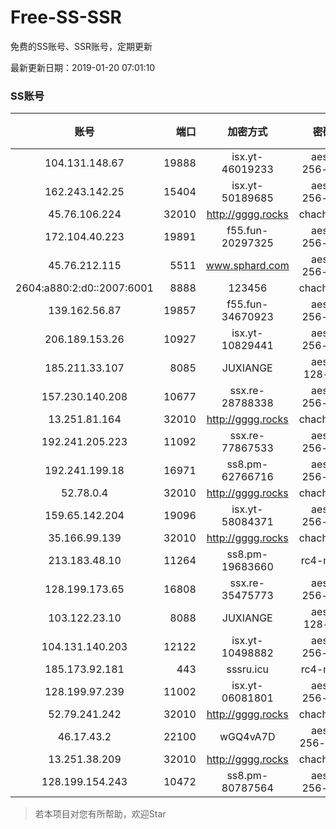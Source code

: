 # Free-SS-SSR

免费的SS账号、SSR账号，定期更新

最新更新日期：2019-01-20 07:01:10 

### SS账号
|账号|端口|加密方式|密码|更新时间|国家|
|:-----:|-----:|:----:|:----:|:----:|:----:|
|104.131.148.67|19888|isx.yt-46019233|aes-256-cfb|06:57:04|US|
|162.243.142.25|15404|isx.yt-50189685|aes-256-cfb|06:57:04|US|
|45.76.106.224|32010|http://gggg.rocks|chacha20|06:57:12|JP|
|172.104.40.223|19891|f55.fun-20297325|aes-256-cfb|06:57:05|SG|
|45.76.212.115|5511|www.sphard.com|aes-256-cfb|06:57:05|JP|
|2604:a880:2:d0::2007:6001|8888|123456|chacha20|06:57:12|US|
|139.162.56.87|19857|f55.fun-34670923|aes-256-cfb|06:57:05|SG|
|206.189.153.26|10927|isx.yt-10829441|aes-256-cfb|06:57:06|SG|
|185.211.33.107|8085|JUXIANGE|aes-128-ctr|06:57:11|US|
|157.230.140.208|10677|ssx.re-28788338|aes-256-cfb|06:57:05|US|
|13.251.81.164|32010|http://gggg.rocks|chacha20|06:57:14|SG|
|192.241.205.223|11092|ssx.re-77867533|aes-256-cfb|06:57:05|US|
|192.241.199.18|16971|ss8.pm-62766716|aes-256-cfb|06:57:04|US|
|52.78.0.4|32010|http://gggg.rocks|chacha20|06:57:13|KR|
|159.65.142.204|19096|isx.yt-58084371|aes-256-cfb|06:57:06|SG|
|35.166.99.139|32010|http://gggg.rocks|chacha20|06:57:13|US|
|213.183.48.10|11264|ss8.pm-19683660|rc4-md5|06:57:05|RU|
|128.199.173.65|16808|ssx.re-35475773|aes-256-cfb|06:57:06|SG|
|103.122.23.10|8088|JUXIANGE|aes-128-ctr|06:57:07|US|
|104.131.140.203|12122|isx.yt-10498882|aes-256-cfb|06:57:04|US|
|185.173.92.181|443|sssru.icu|rc4-md5|06:57:14|RU|
|128.199.97.239|11002|isx.yt-06081801|aes-256-cfb|06:57:05|SG|
|52.79.241.242|32010|http://gggg.rocks|chacha20|06:57:13|KR|
|46.17.43.2|22100|wGQ4vA7D|aes-256-gcm|06:57:14|RU|
|13.251.38.209|32010|http://gggg.rocks|chacha20|06:57:06|SG|
|128.199.154.243|10472|ss8.pm-80787564|aes-256-cfb|06:57:05|SG|


> 若本项目对您有所帮助，欢迎Star